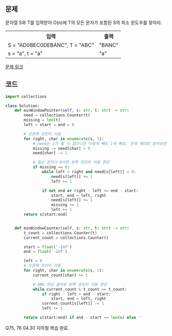 ## 문제

문자열 S와 T를 입력받아 O(n)에 T의 모든 문자가 포함된 S의 최소 윈도우를 찾아라.

 <table>
	<th>입력</th>
	<th>출력</th>
	<tr><!-- 첫번째 줄 시작 -->
	    <td>S = "AD0BEC0DEBANC", T = "ABC"</td>
	    <td>"BANC"</td>
	</tr><!-- 첫번째 줄 끝 -->
	<tr><!-- 두번째 줄 시작 -->
	    <td>s = "a", t = "a"</td>
	    <td>"a"</td>
	</tr><!-- 두번째 줄 끝 -->
    </table>

<a href="https://leetcode.com/problems/minimum-window-substring/" target="_blank">문제 링크</a>

## 코드

```python
import collections

class Solution:
    def minWindowPointer(self, s: str, t: str) -> str:
        need = collections.Counter(t)
        missing = len(t)
        left = start = end = 0

        # 오른쪽 포인터 이동
        for right, char in enumerate(s, 1):
            # need는 2가 될 수 없으니깐 이렇게 빼도 1씩 빠짐. 문제 제대로 읽어보면 ㅇㅇ
            missing -= need[char] > 0
            need[char] -= 1

            # 필요 문자가 0이면 왼쪽 포인터 이동 판단
            if missing == 0:
                while left < right and need[s[left]] < 0:
                    need[s[left]] += 1
                    left += 1

                if not end or right - left <= end - start:
                    start, end = left, right
                    need[s[left]] += 1
                    missing += 1
                    left += 1
        return s[start:end]


    def minWindowCounter(self, s: str, t: str) -> str:
        t_count = collections.Counter(t)
        current_count = collections.Counter()

        start = float('-inf')
        end = float('-inf')

        left = 0
        # 오른쪽 포인터 이동
        for right, char in enumerate(s, 1):
            current_count[char] += 1

            # AND 연산 결과로 왼쪽 포인터 이동 판단
            while current_count & t_count == t_count:
                if right - left < end - start:
                    start, end = left, right
                current_count[s[left]] -= 1
                left += 1

        return s[start:end] if end - start <= len(s) else ''
```

Q75, 76 04.30 지하철 복습 완료.